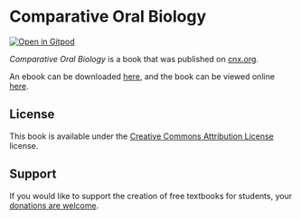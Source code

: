 # Comparative Oral Biology

[![Open in Gitpod](https://gitpod.io/button/open-in-gitpod.svg)](https://gitpod.io/from-referrer/)

_Comparative Oral Biology_ is a book that was published on [cnx.org](https://cnx.org/).

An ebook can be downloaded [here](https://github.com/cnx-user-books/cnxbook-comparative-oral-biology/releases/latest), and the book can be viewed online [here](https://github.com/cnx-user-books/cnxbook-comparative-oral-biology/releases/latest).

## License
This book is available under the [Creative Commons Attribution License](./LICENSE) license.

## Support
If you would like to support the creation of free textbooks for students, your [donations are welcome](https://riceconnect.rice.edu/donation/support-openstax-banner).
